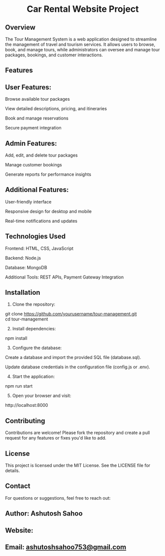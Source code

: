 <h1 align="center">Car Rental Website Project</h1>  

## Overview

The Tour Management System is a web application designed to streamline the management of travel and tourism services. It allows users to browse, book, and manage tours, while administrators can oversee and manage tour packages, bookings, and customer interactions.

## Features

## User Features:

Browse available tour packages

View detailed descriptions, pricing, and itineraries

Book and manage reservations

Secure payment integration


## Admin Features:

Add, edit, and delete tour packages

Manage customer bookings

Generate reports for performance insights


## Additional Features:

User-friendly interface

Responsive design for desktop and mobile

Real-time notifications and updates



## Technologies Used

Frontend: HTML, CSS, JavaScript

Backend: Node.js

Database: MongoDB

Additional Tools: REST APIs, Payment Gateway Integration


## Installation

1. Clone the repository:

git clone https://github.com/yourusername/tour-management.git  
cd tour-management


2. Install dependencies:

npm install


3. Configure the database:

Create a database and import the provided SQL file (database.sql).

Update database credentials in the configuration file (config.js or .env).



4. Start the application:

npm run start


5. Open your browser and visit:

http://localhost:8000



## Contributing

Contributions are welcome! Please fork the repository and create a pull request for any features or fixes you'd like to add.

## License

This project is licensed under the MIT License. See the LICENSE file for details.

## Contact

For questions or suggestions, feel free to reach out:

## Author: Ashutosh Sahoo

## Website: 

## Email: ashutoshsahoo753@gmail.com
